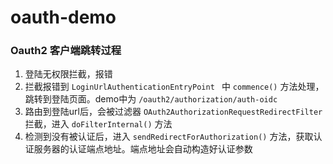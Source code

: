 # oauth-demo

### Oauth2 客户端跳转过程

1. 登陆无权限拦截，报错
2. 拦截报错到 `LoginUrlAuthenticationEntryPoint ` 中 `commence()` 方法处理，跳转到登陆页面。demo中为 `/oauth2/authorization/auth-oidc`
3. 路由到登陆url后，会被过滤器 `OAuth2AuthorizationRequestRedirectFilter` 拦截，进入 `doFilterInternal()` 方法
4. 检测到没有被认证后，进入 `sendRedirectForAuthorization()` 方法，获取认证服务器的认证端点地址。端点地址会自动构造好认证参数




































































































































































































































































































































































































